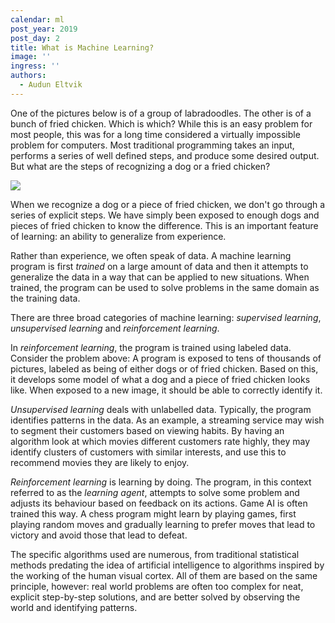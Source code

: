 ```yaml
---
calendar: ml
post_year: 2019
post_day: 2
title: What is Machine Learning?
image: ''
ingress: ''
authors:
  - Audun Eltvik
---
```

One of the pictures below is of a group of labradoodles. The other is of a bunch of fried chicken. Which is which? While this is an easy problem for most people, this was for a long time considered a virtually impossible problem for computers. Most traditional programming takes an input, performs a series of well defined steps, and produce some desired output. But what are the steps of recognizing a dog or a fried chicken?

![](/assets/labrachick.jpg)

When we recognize a dog or a piece of fried chicken, we don't go through a series of explicit steps. We have simply been exposed to enough dogs and pieces of fried chicken to know the difference. This is an important feature of learning: an ability to generalize from experience.

Rather than experience, we often speak of data. A machine learning program is first _trained_ on a large amount of data and then it attempts to generalize the data in a way that can be applied to new situations. When trained, the program can be used to solve problems in the same domain as the training data.

There are three broad categories of machine learning: _supervised learning_, _unsupervised learning_ and _reinforcement learning_.

In _reinforcement learning_, the program is trained using labeled data. Consider the problem above: A program is exposed to tens of thousands of pictures, labeled as being of either dogs or of fried chicken. Based on this, it develops some model of what a dog and a piece of fried chicken looks like. When exposed to a new image, it should be able to correctly identify it.

_Unsupervised learning_ deals with unlabelled data. Typically, the program identifies patterns in the data. As an example, a streaming service may wish to segment their customers based on viewing habits. By having an algorithm look at which movies different customers rate highly, they may identify clusters of customers with similar interests, and use this to recommend movies they are likely to enjoy.

_Reinforcement learning_ is learning by doing. The program, in this context referred to as the _learning agent_, attempts to solve some problem and adjusts its behaviour based on feedback on its actions. Game AI is often trained this way. A chess program might learn by playing games, first playing random moves and gradually learning to prefer moves that lead to victory and avoid those that lead to defeat.

The specific algorithms used are numerous, from traditional statistical methods predating the idea of artificial intelligence to algorithms inspired by the working of the human visual cortex. All of them are based on the same principle, however: real world problems are often too complex for neat, explicit step-by-step solutions, and are better solved by observing the world and identifying patterns.
